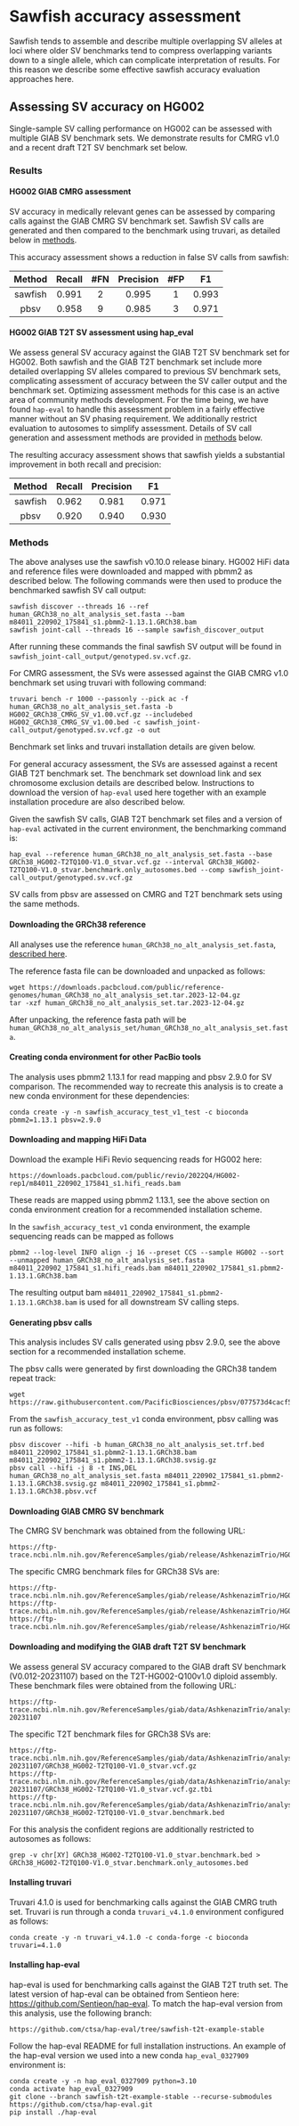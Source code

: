 # Sawfish accuracy assessment

Sawfish tends to assemble and describe multiple overlapping SV alleles at loci where older SV benchmarks tend to compress overlapping variants down to a single allele, which can complicate interpretation of results. For this reason we describe some effective sawfish accuracy evaluation approaches here.

## Assessing SV accuracy on HG002

Single-sample SV calling performance on HG002 can be assessed with multiple GIAB SV benchmark sets. We demonstrate results for CMRG v1.0 and a recent draft T2T SV benchmark set below.

### Results

#### HG002 GIAB CMRG assessment

SV accuracy in medically relevant genes can be assessed by comparing calls against the GIAB CMRG SV benchmark set. Sawfish SV calls are generated and then compared to the benchmark using truvari, as detailed below in [methods](#methods).

This accuracy assessment shows a reduction in false SV calls from sawfish:

| Method  | Recall | #FN | Precision | #FP | F1    |
|:-------:|:------:|:---:|:---------:|:---:|:-----:|
| sawfish | 0.991  | 2   | 0.995     | 1   | 0.993 |
| pbsv    | 0.958  | 9   | 0.985     | 3   | 0.971 |


#### HG002 GIAB T2T SV assessment using hap_eval

We assess general SV accuracy against the GIAB T2T SV benchmark set for HG002. Both sawfish and the GIAB T2T benchmark set include more detailed overlapping SV alleles compared to previous SV benchmark sets, complicating assessment of accuracy between the SV caller output and the benchmark set. Optimizing assessment methods for this case is an active area of community methods development. For the time being, we have found `hap-eval` to handle this assessment problem in a fairly effective manner without an SV phasing requirement. We additionally restrict evaluation to autosomes to simplify assessment. Details of SV call generation and assessment methods are provided in [methods](#methods) below.

The resulting accuracy assessment shows that sawfish yields a substantial improvement in both recall and precision:

| Method  | Recall | Precision | F1    |
|:-------:|:------:|:---------:|:-----:|
| sawfish | 0.962  | 0.981     | 0.971 |
| pbsv    | 0.920  | 0.940     | 0.930 |


### Methods

The above analyses use the sawfish v0.10.0 release binary. HG002 HiFi data and reference files were downloaded and mapped with pbmm2 as described below. The following commands were then used to produce the benchmarked sawfish SV call output:

    sawfish discover --threads 16 --ref human_GRCh38_no_alt_analysis_set.fasta --bam m84011_220902_175841_s1.pbmm2-1.13.1.GRCh38.bam
    sawfish joint-call --threads 16 --sample sawfish_discover_output

After running these commands the final sawfish SV output will be found in `sawfish_joint-call_output/genotyped.sv.vcf.gz`.

For CMRG assessment, the SVs were assessed against the GIAB CMRG v1.0 benchmark set using truvari with following command:

    truvari bench -r 1000 --passonly --pick ac -f human_GRCh38_no_alt_analysis_set.fasta -b HG002_GRCh38_CMRG_SV_v1.00.vcf.gz --includebed HG002_GRCh38_CMRG_SV_v1.00.bed -c sawfish_joint-call_output/genotyped.sv.vcf.gz -o out

Benchmark set links and truvari installation details are given below.

For general accuracy assessment, the SVs are assessed against a recent GIAB T2T benchmark set. The benchmark set download link and sex chromosome exclusion details are described below. Instructions to download the version of `hap-eval` used here together with an example installation procedure are also described below.

Given the sawfish SV calls, GIAB T2T benchmark set files and a version of `hap-eval` activated in the current environment, the benchmarking command is:

    hap_eval --reference human_GRCh38_no_alt_analysis_set.fasta --base GRCh38_HG002-T2TQ100-V1.0_stvar.vcf.gz --interval GRCh38_HG002-T2TQ100-V1.0_stvar.benchmark.only_autosomes.bed --comp sawfish_joint-call_output/genotyped.sv.vcf.gz

SV calls from pbsv are assessed on CMRG and T2T benchmark sets using the same methods.

#### Downloading the GRCh38 reference

All analyses use the reference `human_GRCh38_no_alt_analysis_set.fasta`, [described here](https://github.com/PacificBiosciences/reference_genomes/tree/main/reference_genomes/human_GRCh38_no_alt_analysis_set).

The reference fasta file can be downloaded and unpacked as follows:

    wget https://downloads.pacbcloud.com/public/reference-genomes/human_GRCh38_no_alt_analysis_set.tar.2023-12-04.gz
    tar -xzf human_GRCh38_no_alt_analysis_set.tar.2023-12-04.gz

After unpacking, the reference fasta path will be `human_GRCh38_no_alt_analysis_set/human_GRCh38_no_alt_analysis_set.fasta`.

#### Creating conda environment for other PacBio tools

The analysis uses pbmm2 1.13.1 for read mapping and pbsv 2.9.0 for SV comparison. The recommended way to recreate this analysis is to create a new conda environment for these
dependencies:

    conda create -y -n sawfish_accuracy_test_v1_test -c bioconda pbmm2=1.13.1 pbsv=2.9.0

#### Downloading and mapping HiFi Data

Download the example HiFi Revio sequencing reads for HG002 here:

    https://downloads.pacbcloud.com/public/revio/2022Q4/HG002-rep1/m84011_220902_175841_s1.hifi_reads.bam

These reads are mapped using pbmm2 1.13.1, see the above section on conda environment creation for a recommended installation scheme.

In the `sawfish_accuracy_test_v1` conda environment, the example sequencing reads can be mapped as follows

    pbmm2 --log-level INFO align -j 16 --preset CCS --sample HG002 --sort --unmapped human_GRCh38_no_alt_analysis_set.fasta m84011_220902_175841_s1.hifi_reads.bam m84011_220902_175841_s1.pbmm2-1.13.1.GRCh38.bam

The resulting output bam `m84011_220902_175841_s1.pbmm2-1.13.1.GRCh38.bam` is used for all downstream SV calling steps.

#### Generating pbsv calls

This analysis includes SV calls generated using pbsv 2.9.0, see the above section for a recommended installation scheme.

The pbsv calls were generated by first downloading the GRCh38 tandem repeat track:

    wget https://raw.githubusercontent.com/PacificBiosciences/pbsv/077573d4cacf5632d3ecf125220526e12ef61309/annotations/human_GRCh38_no_alt_analysis_set.trf.bed

From the `sawfish_accuracy_test_v1` conda environment, pbsv calling was run as follows:

    pbsv discover --hifi -b human_GRCh38_no_alt_analysis_set.trf.bed m84011_220902_175841_s1.pbmm2-1.13.1.GRCh38.bam m84011_220902_175841_s1.pbmm2-1.13.1.GRCh38.svsig.gz
    pbsv call --hifi -j 8 -t INS,DEL human_GRCh38_no_alt_analysis_set.fasta m84011_220902_175841_s1.pbmm2-1.13.1.GRCh38.svsig.gz m84011_220902_175841_s1.pbmm2-1.13.1.GRCh38.pbsv.vcf

#### Downloading GIAB CMRG SV benchmark

The CMRG SV benchmark was obtained from the following URL:

    https://ftp-trace.ncbi.nlm.nih.gov/ReferenceSamples/giab/release/AshkenazimTrio/HG002_NA24385_son/CMRG_v1.00

The specific CMRG benchmark files for GRCh38 SVs are:

    https://ftp-trace.ncbi.nlm.nih.gov/ReferenceSamples/giab/release/AshkenazimTrio/HG002_NA24385_son/CMRG_v1.00/GRCh38/StructuralVariant/HG002_GRCh38_CMRG_SV_v1.00.vcf.gz
    https://ftp-trace.ncbi.nlm.nih.gov/ReferenceSamples/giab/release/AshkenazimTrio/HG002_NA24385_son/CMRG_v1.00/GRCh38/StructuralVariant/HG002_GRCh38_CMRG_SV_v1.00.vcf.gz.tbi
    https://ftp-trace.ncbi.nlm.nih.gov/ReferenceSamples/giab/release/AshkenazimTrio/HG002_NA24385_son/CMRG_v1.00/GRCh38/StructuralVariant/HG002_GRCh38_CMRG_SV_v1.00.bed

#### Downloading and modifying the GIAB draft T2T SV benchmark

We assess general SV accuracy compared to the GIAB draft SV benchmark (V0.012-20231107) based on the T2T-HG002-Q100v1.0 diploid assembly. These benchmark files were obtained from the following URL:

    https://ftp-trace.ncbi.nlm.nih.gov/ReferenceSamples/giab/data/AshkenazimTrio/analysis/NIST_HG002_DraftBenchmark_defrabbV0.012-20231107

The specific T2T benchmark files for GRCh38 SVs are:

    https://ftp-trace.ncbi.nlm.nih.gov/ReferenceSamples/giab/data/AshkenazimTrio/analysis/NIST_HG002_DraftBenchmark_defrabbV0.012-20231107/GRCh38_HG002-T2TQ100-V1.0_stvar.vcf.gz
    https://ftp-trace.ncbi.nlm.nih.gov/ReferenceSamples/giab/data/AshkenazimTrio/analysis/NIST_HG002_DraftBenchmark_defrabbV0.012-20231107/GRCh38_HG002-T2TQ100-V1.0_stvar.vcf.gz.tbi
    https://ftp-trace.ncbi.nlm.nih.gov/ReferenceSamples/giab/data/AshkenazimTrio/analysis/NIST_HG002_DraftBenchmark_defrabbV0.012-20231107/GRCh38_HG002-T2TQ100-V1.0_stvar.benchmark.bed

For this analysis the confident regions are additionally restricted to autosomes as follows:

    grep -v chr[XY] GRCh38_HG002-T2TQ100-V1.0_stvar.benchmark.bed > GRCh38_HG002-T2TQ100-V1.0_stvar.benchmark.only_autosomes.bed

#### Installing truvari

Truvari 4.1.0 is used for benchmarking calls against the GIAB CMRG truth set. Truvari is run through a conda `truvari_v4.1.0` environment configured as follows:

    conda create -y -n truvari_v4.1.0 -c conda-forge -c bioconda truvari=4.1.0

#### Installing hap-eval

hap-eval is used for benchmarking calls against the GIAB T2T truth set. The latest version of hap-eval can be obtained from Sentieon here: https://github.com/Sentieon/hap-eval. To match the hap-eval version from this analysis, use the following branch:

    https://github.com/ctsa/hap-eval/tree/sawfish-t2t-example-stable

Follow the hap-eval README for full installation instructions. An example of the hap-eval version we used into a new conda `hap_eval_0327909` environment is:

    conda create -y -n hap_eval_0327909 python=3.10
    conda activate hap_eval_0327909
    git clone --branch sawfish-t2t-example-stable --recurse-submodules https://github.com/ctsa/hap-eval.git
    pip install ./hap-eval

